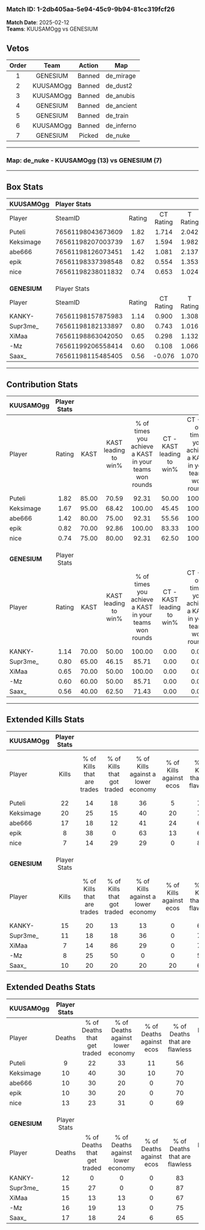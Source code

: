 ### Match ID: 1-2db405aa-5e94-45c9-9b94-81cc319fcf26  
**Match Date**: 2025-02-12  
**Teams**: KUUSAMOgg vs GENESIUM  

## Vetos  

| Order | Team | Action | Map |
| :---: | :--: | :----: | --- |
| 1 | GENESIUM | Banned | de_mirage |
| 2 | KUUSAMOgg | Banned | de_dust2 |
| 3 | KUUSAMOgg | Banned | de_anubis |
| 4 | GENESIUM | Banned | de_ancient |
| 5 | GENESIUM | Banned | de_train |
| 6 | KUUSAMOgg | Banned | de_inferno |
| 7 | GENESIUM | Picked | de_nuke |

---  

### **Map**: de_nuke - KUUSAMOgg (13) vs GENESIUM (7)  
---  

## Box Stats  

| **KUUSAMOgg** | Player Stats      |        |           |          |       |       |       |         |        |      |     |
| :- | :- | :-: | :-: | :-: | :-: | :-: | :-: | :-: | :-: | :-: | :-: |
| Player        | SteamID           | Rating | CT Rating | T Rating | KAST  |  ADR  | Kills | Assists | Deaths | K/D  | HS% |
| Puteli        | 76561198043673609 |  1.82  |   1.714   |  2.042   | 85.00 | 120.7 |  22   |    8    |   9    | 2.44 | 45  |
| Keksimage     | 76561198207003739 |  1.67  |   1.594   |  1.982   | 95.00 | 90.9  |  20   |    5    |   10   | 2.00 | 45  |
| abe666        | 76561198126073451 |  1.42  |   1.081   |  2.137   | 80.00 | 88.4  |  17   |    4    |   10   | 1.70 | 64  |
| epik          | 76561198337398548 |  0.82  |   0.554   |  1.353   | 70.00 | 45.7  |   8   |    4    |   10   | 0.80 | 37  |
| nice          | 76561198238011832 |  0.74  |   0.653   |  1.024   | 75.00 | 44.7  |   7   |    6    |   13   | 0.54 | 71  |
|               |                   |        |           |          |       |       |       |         |        |      |     |
|               |                   |        |           |          |       |       |       |         |        |      |     |
|               |                   |        |           |          |       |       |       |         |        |      |     |
| **GENESIUM**  | Player Stats      |        |           |          |       |       |       |         |        |      |     |
| Player        | SteamID           | Rating | CT Rating | T Rating | KAST  |  ADR  | Kills | Assists | Deaths | K/D  | HS% |
| KANKY-        | 76561198157875983 |  1.14  |   0.900   |  1.308   | 70.00 | 76.2  |  15   |    0    |   12   | 1.25 | 80  |
| Supr3me_      | 76561198182133897 |  0.80  |   0.743   |  1.016   | 65.00 | 55.8  |  11   |    2    |   15   | 0.73 | 54  |
| XiMaa         | 76561198863042050 |  0.65  |   0.298   |  1.132   | 70.00 | 50.7  |   7   |    3    |   15   | 0.47 | 71  |
| -Mz           | 76561199206558414 |  0.60  |   0.108   |  1.066   | 60.00 | 50.7  |   8   |    4    |   16   | 0.50 | 37  |
| Saax_         | 76561198115485405 |  0.56  |  -0.076   |  1.070   | 40.00 | 67.1  |  10   |    2    |   17   | 0.59 | 50  |
---  

## Contribution Stats  

| **KUUSAMOgg** | Player Stats |       |                      |                                                        |                           |                                                             |                          |                                                            |
| :- | :-: | :-: | :-: | :-: | :-: | :-: | :-: | :-: |
| Player        |    Rating    | KAST  | KAST leading to win% | % of times you achieve a KAST in your teams won rounds | CT - KAST leading to win% | CT - % of times you achieve a KAST in your teams won rounds | T - KAST leading to win% | T - % of times you achieve a KAST in your teams won rounds |
| Puteli        |     1.82     | 85.00 |        70.59         |                         92.31                          |           50.00           |                           100.00                            |          100.00          |                           87.50                            |
| Keksimage     |     1.67     | 95.00 |        68.42         |                         100.00                         |           45.45           |                           100.00                            |          100.00          |                           100.00                           |
| abe666        |     1.42     | 80.00 |        75.00         |                         92.31                          |           55.56           |                           100.00                            |          100.00          |                           87.50                            |
| epik          |     0.82     | 70.00 |        92.86         |                         100.00                         |           83.33           |                           100.00                            |          100.00          |                           100.00                           |
| nice          |     0.74     | 75.00 |        80.00         |                         92.31                          |           62.50           |                           100.00                            |          100.00          |                           87.50                            |
|               |              |       |                      |                                                        |                           |                                                             |                          |                                                            |
|               |              |       |                      |                                                        |                           |                                                             |                          |                                                            |
|               |              |       |                      |                                                        |                           |                                                             |                          |                                                            |
| **GENESIUM**  | Player Stats |       |                      |                                                        |                           |                                                             |                          |                                                            |
| Player        |    Rating    | KAST  | KAST leading to win% | % of times you achieve a KAST in your teams won rounds | CT - KAST leading to win% | CT - % of times you achieve a KAST in your teams won rounds | T - KAST leading to win% | T - % of times you achieve a KAST in your teams won rounds |
| KANKY-        |     1.14     | 70.00 |        50.00         |                         100.00                         |           0.00            |                            0.00                             |          70.00           |                           100.00                           |
| Supr3me_      |     0.80     | 65.00 |        46.15         |                         85.71                          |           0.00            |                            0.00                             |          75.00           |                           85.71                            |
| XiMaa         |     0.65     | 70.00 |        50.00         |                         100.00                         |           0.00            |                            0.00                             |          70.00           |                           100.00                           |
| -Mz           |     0.60     | 60.00 |        50.00         |                         85.71                          |           0.00            |                            0.00                             |          66.67           |                           85.71                            |
| Saax_         |     0.56     | 40.00 |        62.50         |                         71.43                          |           0.00            |                            0.00                             |          83.33           |                           71.43                            |
---  

## Extended Kills Stats  

| **KUUSAMOgg** | Player Stats |                            |                            |                                    |                         |                              |                                 |                                       |                    |           |
| :- | :-: | :-: | :-: | :-: | :-: | :-: | :-: | :-: | :-: | :-: |
| Player        |    Kills     | % of Kills that are trades | % of Kills that got traded | % of Kills against a lower economy | % of Kills against ecos | % of Kills that are flawless | % of Kills that are close duels | % of Kills that are assisted by flash | Pistol Round Kills | AWP Kills |
| Puteli        |      22      |             14             |             18             |                 36                 |            5            |              77              |               14                |                   0                   |         4          |     2     |
| Keksimage     |      20      |             25             |             15             |                 40                 |           20            |              75              |                5                |                   0                   |         0          |     2     |
| abe666        |      17      |             18             |             12             |                 41                 |           24            |              65              |                6                |                  12                   |         0          |     4     |
| epik          |      8       |             38             |             0              |                 63                 |           13            |              63              |               25                |                  13                   |         0          |     2     |
| nice          |      7       |             14             |             29             |                 29                 |            0            |              86              |                0                |                   0                   |         0          |     0     |
|               |              |                            |                            |                                    |                         |                              |                                 |                                       |                    |           |
|               |              |                            |                            |                                    |                         |                              |                                 |                                       |                    |           |
|               |              |                            |                            |                                    |                         |                              |                                 |                                       |                    |           |
| **GENESIUM**  | Player Stats |                            |                            |                                    |                         |                              |                                 |                                       |                    |           |
| Player        |    Kills     | % of Kills that are trades | % of Kills that got traded | % of Kills against a lower economy | % of Kills against ecos | % of Kills that are flawless | % of Kills that are close duels | % of Kills that are assisted by flash | Pistol Round Kills | AWP Kills |
| KANKY-        |      15      |             20             |             13             |                 13                 |            0            |              60              |                0                |                   0                   |         0          |     2     |
| Supr3me_      |      11      |             18             |             18             |                 36                 |            0            |              73              |               18                |                   0                   |         0          |     0     |
| XiMaa         |      7       |             14             |             86             |                 29                 |            0            |              71              |               14                |                   0                   |         0          |     2     |
| -Mz           |      8       |             25             |             50             |                 0                  |            0            |              50              |               25                |                   0                   |         3          |     0     |
| Saax_         |      10      |             20             |             20             |                 20                 |           20            |              60              |               10                |                   0                   |         0          |     0     |
## Extended Deaths Stats  

| **KUUSAMOgg** | Player Stats |                             |                                   |                          |                               |                            |                           |               |
| :- | :-: | :-: | :-: | :-: | :-: | :-: | :-: | :-: |
| Player        |    Deaths    | % of Deaths that get traded | % of Deaths against lower economy | % of Deaths against ecos | % of Deaths that are flawless | % of Deaths that are close | % of Deaths while blinded | Deaths to AWP |
| Puteli        |      9       |             22              |                33                 |            11            |              56               |             33             |             0             |       2       |
| Keksimage     |      10      |             40              |                30                 |            10            |              70               |             0              |             0             |       0       |
| abe666        |      10      |             30              |                20                 |            0             |              70               |             10             |             0             |       0       |
| epik          |      10      |             30              |                20                 |            0             |              70               |             10             |             0             |       1       |
| nice          |      13      |             23              |                31                 |            0             |              69               |             8              |             0             |       0       |
|               |              |                             |                                   |                          |                               |                            |                           |               |
|               |              |                             |                                   |                          |                               |                            |                           |               |
|               |              |                             |                                   |                          |                               |                            |                           |               |
| **GENESIUM**  | Player Stats |                             |                                   |                          |                               |                            |                           |               |
| Player        |    Deaths    | % of Deaths that get traded | % of Deaths against lower economy | % of Deaths against ecos | % of Deaths that are flawless | % of Deaths that are close | % of Deaths while blinded | Deaths to AWP |
| KANKY-        |      12      |              0              |                 0                 |            0             |              83               |             8              |             0             |       0       |
| Supr3me_      |      15      |             27              |                 0                 |            0             |              87               |             7              |             0             |       1       |
| XiMaa         |      15      |             13              |                13                 |            0             |              67               |             7              |             7             |       1       |
| -Mz           |      16      |             19              |                13                 |            0             |              75               |             6              |            13             |       1       |
| Saax_         |      17      |             18              |                24                 |            6             |              65               |             18             |             0             |       1       |
